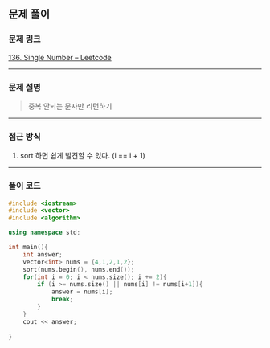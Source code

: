 ##  문제 풀이

###  문제 링크  
[136. Single Number – Leetcode](https://leetcode.com/problems/single-number/description/)

---

###  문제 설명  
> 중복 안되는 문자만 리턴하기

---

###  접근 방식  
1. sort 하면 쉽게 발견할 수 있다. (i == i + 1)

---

### 풀이 코드

```cpp
#include <iostream>
#include <vector>
#include <algorithm>

using namespace std;

int main(){
    int answer;
    vector<int> nums = {4,1,2,1,2};
    sort(nums.begin(), nums.end());
    for(int i = 0; i < nums.size(); i += 2){
        if (i >= nums.size() || nums[i] != nums[i+1]){
            answer = nums[i];
            break;
        }
    }
    cout << answer;
    
}
```


